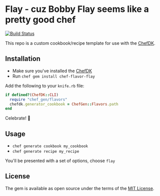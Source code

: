 # Flay - cuz Bobby Flay seems like a pretty good chef

[![Build Status](https://travis-ci.org/sweeperio/flay.svg?branch=master)](https://travis-ci.org/sweeperio/flay)

This repo is a custom cookbook/recipe template for use with the [ChefDK].

[ChefDK]: https://downloads.chef.io/chef-dk/

## Installation

* Make sure you've installed the [ChefDK]
* Run `chef gem install chef-flavor-flay`

Add the following to your `knife.rb` file:

```ruby
if defined?(ChefDK::CLI)
  require "chef_gen/flavors"
  chefdk.generator_cookbook = ChefGen::Flavors.path
end
```

Celebrate! :rocket:

## Usage

* `chef generate cookbook my_cookbook`
* `chef generate recipe my_recipe`

You'll be presented with a set of options, choose `flay`

## License

The gem is available as open source under the terms of the [MIT License](http://opensource.org/licenses/MIT).

